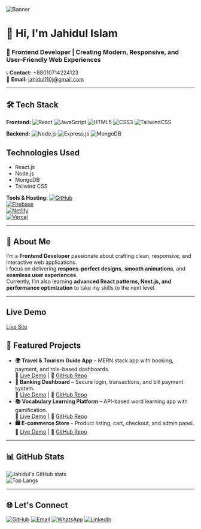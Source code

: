 <!-- Cover Photo -->
![Banner](https://i.ibb.co.com/5g8ZQDN3/Blue-Modern-and-Simple-Digital-Marketing-Facebook-Cover-1.png)

# 👋 Hi, I'm **Jahidul Islam**  
### 🚀 Frontend Developer | Creating Modern, Responsive, and User-Friendly Web Experiences  

📞 **Contact:** +88010714224123  
📧 **Email:** [jahidul110j@gmail.com](mailto:jahidul110j@gmail.com)  

---

## 🛠️ Tech Stack
**Frontend:**
![React](https://img.shields.io/badge/React-61DAFB?style=for-the-badge&logo=react&logoColor=black)
![JavaScript](https://img.shields.io/badge/JavaScript-FFD700?style=for-the-badge&logo=javascript&logoColor=black)
![HTML5](https://img.shields.io/badge/HTML5-E34F26?style=for-the-badge&logo=html5&logoColor=white)
![CSS3](https://www.tutorialrepublic.com/css-tutorial/)
![TailwindCSS](https://tailwindcss.com)

**Backend:**
![Node.js](https://img.shields.io/badge/Node.js-339933?style=for-the-badge&logo=node.js&logoColor=white)
![Express.js](https://img.shields.io/badge/Express.js-000000?style=for-the-badge&logo=express&logoColor=white)
![MongoDB](https://img.shields.io/badge/MongoDB-4EA94B?style=for-the-badge&logo=mongodb&logoColor=white)

## Technologies Used
- React.js
- Node.js
- MongoDB
- Tailwind CSS

**Tools & Hosting:**
[![GitHub](https://img.shields.io/badge/GitHub-Profile-181717?style=for-the-badge&logo=github&logoColor=white)](https://github.com/Jahidulislam23)  
[![Firebase](https://img.shields.io/badge/Firebase-FFCA28?style=for-the-badge&logo=firebase&logoColor=black)](https://console.firebase.google.com/?_gl=1*1fwhzlg*_ga*NjQ3ODUyNjAxLjE3NDU2NDgyNDY.*_ga_CW55HF8NVT*czE3NTQ2MzUyMDMkbzYxJGcxJHQxNzU0NjM1MjIxJGo0MiRsMCRoMA..)  
[![Netlify](https://img.shields.io/badge/Netlify-00C7B7?style=for-the-badge&logo=netlify&logoColor=white)](https://app.netlify.com/teams/jahidulislam23/projects)  
[![Vercel](https://img.shields.io/badge/Vercel-000000?style=for-the-badge&logo=vercel&logoColor=white)](https://vercel.com/jahidulislam23s-projects)


---

## 📌 About Me
I’m a **Frontend Developer** passionate about crafting clean, responsive, and interactive web applications.  
I focus on delivering **respons-perfect designs**, **smooth animations**, and **seamless user experiences**.  
Currently, I’m also learning **advanced React patterns, Next.js, and performance optimization** to take my skills to the next level.

---

## Live Demo
[Live Site](https://frolicking-jalebi-41d3d3.netlify.app/)

## 💼 Featured Projects
- **🌍 Travel & Tourism Guide App** – MERN stack app with booking, payment, and role-based dashboards.  
  🔗 [Live Demo](#) | 📂 [GitHub Repo](#)  
- **🏦 Banking Dashboard** – Secure login, transactions, and bill payment system.  
  🔗 [Live Demo](#) | 📂 [GitHub Repo](#)  
- **📚 Vocabulary Learning Platform** – API-based word learning app with gamification.  
  🔗 [Live Demo](#) | 📂 [GitHub Repo](#)  
- **🛍 E-commerce Store** – Product listing, cart, checkout, and admin panel.  
  🔗 [Live Demo](#) | 📂 [GitHub Repo](#)  

---

## 📊 GitHub Stats
![Jahidul's GitHub stats](https://github-readme-stats.vercel.app/api?username=Jahidulislam23&show_icons=true&theme=tokyonight)  
![Top Langs](https://github-readme-stats.vercel.app/api/top-langs/?username=Jahidulislam23&layout=compact&theme=tokyonight)

---

## 🌐 Let's Connect
[![GitHub](https://img.shields.io/badge/GitHub-Profile-181717?style=for-the-badge&logo=github&logoColor=white)](https://github.com/Jahidulislam23)
[![Email](https://img.shields.io/badge/Email-jahidul110j%40gmail.com-red?style=for-the-badge&logo=gmail&logoColor=white)](mailto:jahidul110j@gmail.com)
[![WhatsApp](https://img.shields.io/badge/WhatsApp-+88010714224123-25D366?style=for-the-badge&logo=whatsapp&logoColor=white)](https://wa.me/88010714224123)
[![LinkedIn](https://img.shields.io/badge/LinkedIn-Connect-0A66C2?style=for-the-badge&logo=linkedin&logoColor=white)](https://linkedin.com/in/jahidul-islam-431413379)




